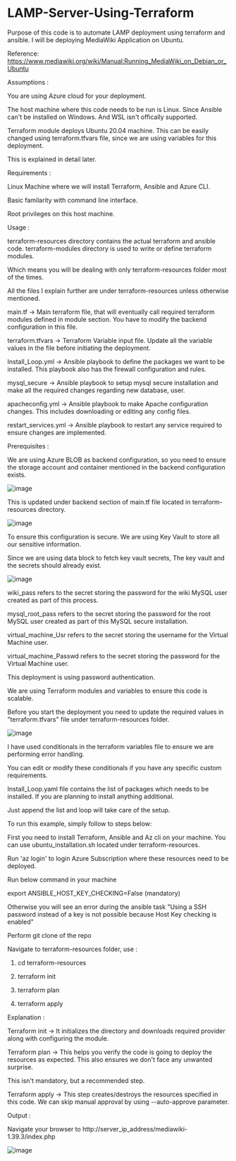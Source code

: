 # LAMP-Server-Using-Terraform
Purpose of this code is to automate LAMP deployment using terraform and ansible. 
I will be deploying MediaWiki Application on Ubuntu.

Reference: https://www.mediawiki.org/wiki/Manual:Running_MediaWiki_on_Debian_or_Ubuntu

Assumptions :

You are using Azure cloud for your deployment.

The host machine where this code needs to be run is Linux. Since Ansible can't be installed on Windows. And WSL isn't offically supported.

Terraform module deploys Ubuntu 20.04 machine. This can be easily changed using terraform.tfvars file, since we are using variables for this deployment. 

This is explained in detail later.

Requirements :

Linux Machine where we will install Terraform, Ansible and Azure CLI.

Basic familarity with command line interface.

Root privileges on this host machine.

Usage :

terraform-resources directory contains the actual terraform and ansible code. terraform-modules directory is used to write or define terraform modules. 

Which means you will be dealing with only terraform-resources folder most of the times. 

All the files I explain further are under terraform-resources unless otherwise mentioned.

main.tf -> Main terraform file, that will eventually call required terraform modules defined in module section. You have to modify the backend configuration in this file.

terraform.tfvars -> Terraform Variable input file. Update all the variable values in the file before initiating the deployment.

Install_Loop.yml -> Ansible playbook to define the packages we want to be installed. This playbook also has the firewall configuration and rules.

mysql_secure -> Ansible playbook to setup mysql secure installation and make all the required changes regarding new database, user.

apacheconfig.yml -> Ansible playbook to make Apache configuration changes. This includes downloading or editing any config files.

restart_services.yml -> Ansible playbook to restart any service required to ensure changes are implemented.

Prerequisites :

We are using Azure BLOB as backend configuration, so you need to ensure the storage account and container mentioned in the backend configuration exists. 

![image](https://user-images.githubusercontent.com/86006803/230807525-e4b981dd-c612-4797-8615-e2111a990289.png)


This is updated under backend section of main.tf file located in terraform-resources directory.

![image](https://user-images.githubusercontent.com/86006803/230807242-0b83db98-7cbd-4e6d-90d1-e43c4e647e2e.png)


To ensure this configuration is secure. We are using Key Vault to store all our sensitive information. 

Since we are using data block to fetch key vault secrets, The key vault and the secrets should already exist.

![image](https://user-images.githubusercontent.com/86006803/230807434-81a823f0-7c01-48e9-9b01-02d0a5086dbe.png)


wiki_pass refers to the secret storing the password for the wiki MySQL user created as part of this process.

mysql_root_pass refers to the secret storing the password for the root MySQL user created as part of this MySQL secure installation.

virtual_machine_Usr refers to the secret storing the username for the Virtual Machine user.

virtual_machine_Passwd refers to the secret storing the password for the Virtual Machine user.

This deployment is using password authentication.

We are using Terraform modules and variables to ensure this code is scalable. 

Before you start the deployment you need to update the required values in "terraform.tfvars" file under terraform-resources folder. 

![image](https://user-images.githubusercontent.com/86006803/230807292-b6b12236-90a7-47a0-9cca-5d0bbb73f0b9.png)



I have used conditionals in the terraform variables file to ensure we are performing error handling. 

You can edit or modify these conditionals if you have any specific custom requirements.

Install_Loop.yaml file contains the list of packages which needs to be installed. If you are planning to install anything additional. 

Just append the list and loop will take care of the setup.

To run this example, simply follow to steps below:

First you need to install Terraform, Ansible and Az cli on your machine. You can use ubuntu_installation.sh located under terraform-resources.

Run 'az login' to login Azure Subscription where these resources need to be deployed.

Run below command in your machine 

export ANSIBLE_HOST_KEY_CHECKING=False   (mandatory)

Otherwise you will see an error during the ansible task "Using a SSH password instead of a key is not possible because Host Key checking is enabled"

Perform git clone of the repo

Navigate to terraform-resources folder, use :

  1) cd terraform-resources
  
  2) terraform init
  
  3) terraform plan
  
  4) terraform apply

Explanation :

Terraform init -> It initializes the directory and downloads required provider along with configuring the module.

Terraform plan -> This helps you verify the code is going to deploy the resources as expected. This also ensures we don't face any unwanted surprise. 

This isn't mandatory, but a recommended step.

Terraform apply -> This step creates/destroys the resources specified in this code. We can skip manual approval by using --auto-approve parameter.

Output :

Navigate your browser to http://server_ip_address/mediawiki-1.39.3/index.php

![image](https://user-images.githubusercontent.com/86006803/230806777-10b4fcca-1084-44b5-9901-02704702ba0e.png)
